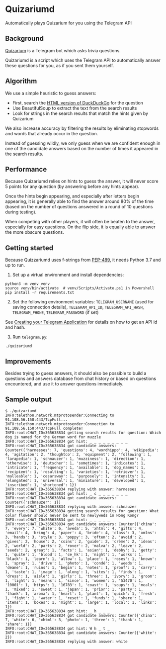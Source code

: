 # Quizariumd
Automatically plays Quizarium for you using the Telegram API

## Background

[Quizarium](https://quizarium.com/) is a Telegram bot which asks trivia questions.

Quizariumd is a script which uses the Telegram API to automatically answer these questions for you, as if you sent them yourself.

## Algorithm

We use a simple heuristic to guess answers:

- First, search the [HTML version of DuckDuckGo](https://duckduckgo.com/html/) for the question
- Use BeautifulSoup to extract the text from the search results
- Look for strings in the search results that match the hints given by Quizarium

We also increase accuracy by filtering the results by eliminating stopwords and words that already occur in the question.

Instead of guessing wildly, we only guess when we are confident enough in one of the candidate answers based on the number of times it appeared in the search results.

## Performance

Because Quizariumd relies on hints to guess the answer, it will never score 5 points for any question (by answering before any hints appear).

Once the hints begin appearing, and especially after letters begin appearing, it is generally able to find the answer around 80% of the time (based on the number of questions answered in a round of 10 questions during testing).

When competing with other players, it will often be beaten to the answer, especially for easy questions. On the flip side, it is equally able to answer the more obscure questions.

## Getting started

Because Quizzariumd uses f-strings from [PEP-489](https://www.python.org/dev/peps/pep-0498/), it needs Python 3.7 and up to run.

1. Set up a virtual environment and install dependencies:
 
 ```shell
python3 -m venv venv
source venv/bin/activate  # venv/Scripts/Activate.ps1 in Powershell
pip install -r requirements.txt
 ```
 
2. Set the following environment variables: `TELEGRAM_USERNAME` (used for saving connection details), `TELEGRAM_API_ID`, `TELEGRAM_API_HASH`, `TELEGRAM_PHONE`, `TELEGRAM_PASSWORD` (if set)
 
See [Creating your Telegram Application](https://core.telegram.org/api/obtaining_api_id) for details on how to get an API id and hash.
 
3. Run `telegram.py`:

```shell
./quizariumd
```

## Improvements

Besides trying to guess answers, it should also be possible to build a questions and answers database from chat history or based on questions encountered, and use it to answer questions immediately.

## Sample output
```shell
$ ./quizariumd 
INFO:telethon.network.mtprotosender:Connecting to 91.108.56.150:443/TcpFull...
INFO:telethon.network.mtprotosender:Connection to 91.108.56.150:443/TcpFull complete!
INFO:root:CHAT_ID=365638834 getting search results for question: Which dog is named for the German word for muzzle
INFO:root:CHAT_ID=365638834 got hint: _ _ _ _ _ _ _ _ _
INFO:root:CHAT_ID=365638834 got candidate answers: Counter({'harnesses': 7, 'questions': 4, 'wordhippo': 4, 'wikipedia': 4, 'agitation': 2, 'thoughtco': 2, 'equipment': 2, 'following': 1, 'larapedia': 1, 'schnauzer': 1, 'muzziness': 1, 'direction': 1, 'otherwise': 1, 'deutscher': 1, 'sometimes': 1, 'indicates': 1, 'intricate': 1, 'frequency': 1, 'available': 1, 'dog_names': 1, 'recipient': 1, 'resulting': 1, 'varieties': 1, 'retriever': 1, 'malleable': 1, 'cesarsway': 1, 'purposely': 1, 'intensity': 1, 'elongated': 1, 'universal': 1, 'miniature': 1, 'developed': 1, 'inscribed': 1, 'shortened': 1})
INFO:root:CHAT_ID=365638834 replying with answer: harnesses
INFO:root:CHAT_ID=365638834 got hint: _ c _ _ _ _ _ _ _
INFO:root:CHAT_ID=365638834 got candidate answers: Counter({'schnauzer': 1})
INFO:root:CHAT_ID=365638834 replying with answer: schnauzer
INFO:root:CHAT_ID=365638834 getting search results for question: What color flower should never be sent to newlyweds in Hong Kong?
INFO:root:CHAT_ID=365638834 got hint: _ _ _ _ _
INFO:root:CHAT_ID=365638834 got candidate answers: Counter({'china': 7, 'every': 7, 'white': 6, 'aveda': 5, 'xhtml': 4, 'gifts': 4, 'email': 4, 'bring': 4, 'paper': 4, 'bride': 4, 'class': 3, 'xmlns': 3, 'hands': 3, 'style': 3, 'poppy': 3, 'often': 2, 'avoid': 2, 'gives': 2, 'house': 2, 'coins': 2, 'guide': 2, 'crème': 2, 'ideas': 2, 'world': 2, 'parts': 2, 'rover': 2, 'malva': 2, 'leave': 2, 'seeds': 2, 'great': 1, 'facts': 1, 'asian': 1, 'debby': 1, 'getty': 1, 'quite': 1, 'blood': 1, 'ce_hk': 1, 'night': 1, 'works': 1, 'black': 1, 'learn': 1, 'allow': 1, 'place': 1, 'roses': 1, 'known': 1, 'spray': 1, 'drive': 1, 'photo': 1, 'condé': 1, 'weeds': 1, 'deane': 1, 'ruins': 1, 'begin': 1, 'notes': 1, 'proof': 1, 'carry': 1, 'taste': 1, 'image': 1, 'along': 1, 'sites': 1, 'finds': 1, 'dress': 1, 'aisle': 1, 'girls': 1, 'three': 1, 'ivory': 1, 'groom': 1, 'light': 1, 'means': 1, 'since': 1, 'women': 1, '53470': 1, '10001': 1, 'https': 1, '16783': 1, 'coast': 1, 'soups': 1, 'meals': 1, 'mixed': 1, 'sweet': 1, 'japan': 1, 'prior': 1, 'party': 1, 'thank': 1, 'aroma': 1, 'heart': 1, 'plant': 1, 'quick': 1, 'fresh': 1, 'fight': 1, 'water': 1, 'reset': 1, 'funds': 1, 'share': 1, 'items': 1, 'boxes': 1, 'might': 1, 'large': 1, 'local': 1, 'links': 1})
INFO:root:CHAT_ID=365638834 got hint: _ h _ _ _
INFO:root:CHAT_ID=365638834 got candidate answers: Counter({'china': 7, 'white': 6, 'xhtml': 3, 'photo': 1, 'three': 1, 'thank': 1, 'share': 1})
INFO:root:CHAT_ID=365638834 got hint: W h _ t _
INFO:root:CHAT_ID=365638834 got candidate answers: Counter({'white': 2})
INFO:root:CHAT_ID=365638834 replying with answer: white
```
